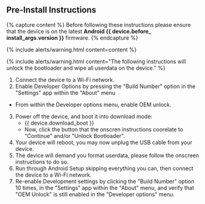 ## Pre-Install Instructions

{% capture content %}
Before following these instructions please ensure that the device is on the latest **Android {{ device.before_
install_args.version }}** firmware.
{% endcapture %}

{% include alerts/warning.html content=content %}

{% include alerts/warning.html content="The following instructions will unlock the bootloader and wipe all userdata on the device." %}

1. Connect the device to a Wi-Fi network.
2. Enable Developer Options by pressing the "Build Number" option in the "Settings" app within the "About" menu
 * From within the Developer options menu, enable OEM unlock.
3. Power off the device, and boot it into download mode:
    * {{ device.download_boot }}
    * Now, click the button that the onscren instructions coorelate to "Continue" and/or "Unlock Bootloader".
4. Your device will reboot, you may now unplug the USB cable from your device.
5. The device will demand you format userdata, please follow the onscreen instructions to do so.
6. Run through Android Setup skipping everything you can, then connect the device to a Wi-Fi network.
7. Re-enable Development settings by clicking the "Build Number" option 10 times, in the "Settings" app within the "About" menu, and verify that "OEM Unlock" is still enabled in the "Developer options" menu.
